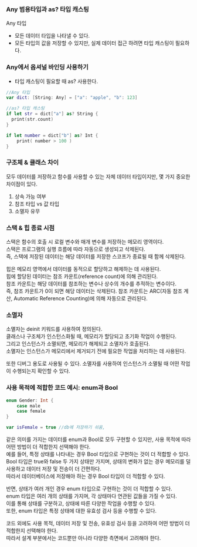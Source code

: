 ### Any 범용타입과 as? 타입 캐스팅

Any 타입
- 모든 데이터 타입을 나타낼 수 있다.
- 모든 타입의 값을 저장할 수 있지만, 실제 데이터 접근 하려면 타입 캐스팅이 필요하다.


### Any에서 옵셔널 바인딩 사용하기
- 타입 캐스팅이 필요할 때 as? 사용한다. 
```swift
//Any 타입
var dict: [String: Any] = ["a": "apple", "b": 123]

//as? 타입 캐스팅
if let str = dict["a"] as? String {
  print(str.count)
}

if let number = dict["b"] as? Int {
    print( number > 100 )
}
```

### 구조체 & 클래스 차이 
모두 데이터를 저장하고 함수를 사용할 수 있는 자체 데이터 타입이지만, 몇 가지 중요한 차이점이 있다.<br>
1. 상속 가능 여부
2. 참조 타입 vs 값 타입
3. 소멸자 유무

### 스택 & 힙 종료 시점
스택은 함수의 호출 시 로컬 변수와 매개 변수를 저장하는 메모리 영역이다.<br>
스택은 프로그램의 실행 흐름에 따라 자동으로 생성되고 삭제된다.<br>
즉, 스택에 저장된 데이터는 해당 데이터를 저장한 스코프가 종료될 때 함께 삭제된다.<br>

힙은 메모리 영역에서 데이터를 동적으로 할당하고 해제하는 데 사용된다.<br>
힙에 할당된 데이터는 참조 카운트(reference count)에 의해 관리된다.<br>
참조 카운트는 해당 데이터를 참조하는 변수나 상수의 개수를 추적하는 변수이다.<br>
즉, 참조 카운트가 0이 되면 해당 데이터는 삭제된다. 참조 카운트는 ARC(자동 참조 계산, Automatic Reference Counting)에 의해 자동으로 관리된다.<br>

### 소멸자
소멸자는 deinit 키워드를 사용하여 정의된다.<br>
클래스나 구조체가 인스턴스화될 때, 메모리가 할당되고 초기화 작업이 수행된다.<br>
그리고 인스턴스가 소멸되면, 메모리가 해제되고 소멸자가 호출된다.<br>
소멸자는 인스턴스가 메모리에서 제거되기 전에 필요한 작업을 처리하는 데 사용된다.<br>

또한 디버그 용도로 사용될 수 있다. 소멸자를 사용하여 인스턴스가 소멸될 때 어떤 작업이 수행되는지 확인할 수 있다.<br>

### 사용 목적에 적합한 코드 예시: enum과 Bool 
```swift
enum Gender: Int {
    case male
    case female
}

var isFemale = true //db에 저장하기 쉬움,
```

같은 의미를 가지는 데이터를 enum과 Bool로 모두 구현할 수 있지만, 사용 목적에 따라 어떤 방법이 더 적합한지 선택해야 한다.<br>
예를 들어, 특정 상태를 나타내는 경우 Bool 타입으로 구현하는 것이 더 적합할 수 있다.<br>
Bool 타입은 true와 false 두 가지 상태만 가지며, 상태의 변화가 없는 경우 메모리를 덜 사용하고 데이터 저장 및 전송이 더 간편하다.<br>
따라서 데이터베이스에 저장해야 하는 경우 Bool 타입이 더 적합할 수 있다.<br>

반면, 상태가 여러 개인 경우 enum 타입으로 구현하는 것이 더 적합할 수 있다.<br>
enum 타입은 여러 개의 상태를 가지며, 각 상태마다 연관된 값들을 가질 수 있다.<br>
이를 통해 상태를 구분하고, 상태에 따른 다양한 작업을 수행할 수 있다.<br> 
또한, enum 타입은 특정 상태에 대한 유효성 검사 등을 수행할 수 있다.<br>

코드 외에도 사용 목적, 데이터 저장 및 전송, 유효성 검사 등을 고려하여 어떤 방법이 더 적합한지 선택해야
한다.<br> 
따라서 설계 부분에서는 코드뿐만 아니라 다양한 측면에서 고려해야 한다.<br> 
